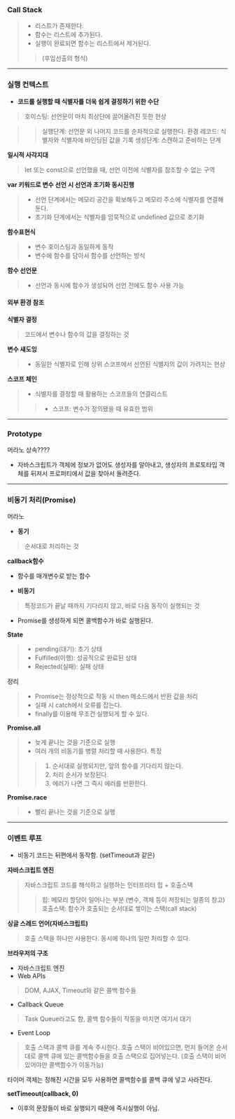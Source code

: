 ### **Call Stack**
> - 리스트가 존재한다.
> - 함수는 리스트에 추가된다.
> - 실행이 완료되면 함수는 리스트에서 제거된다.
> > (후입선출의 형식)
--------------------------------------------------------
### **실행 컨텍스트**
- **코드를 실행할 때 식별자를 더욱 쉽게 결정하기 위한 수단**

> 호이스팅: 선언문이 마치 최상단에 끌어올려진 듯한 현상

> > 실행단계: 선언문 외 나머지 코드를 순차적으로 실행한다. 
> 환경 레코드: 식별자와 식별자에 바인딩된 값을 기록
> > 생성단계: 스캔하고 준비하는 단계

**일시적 사각지대** 
> let 또는 const으로 선언했을 때, 선언 이전에 식별자를 참조할 수 없는 구역

**var 키워드로 변수 선언 시 선언과 초기화 동시진행**
> - 선언 단계에서는 메모리 공간을 확보해두고 메모리 주소에 식별자를 연결해 둔다.
> - 초기화 단계에서는 식별자를 암묵적으로 undefined 값으로 초기화

**함수표현식**
> - 변수 호이스팅과 동일하게 동작
> - 변수에 함수를 담아서 함수를 선언하는 방식

**함수 선언문**
> - 선언과 동시에 함수가 생성되어 선언 전에도 함수 사용 가능

#### **외부 환경 참조**

**식별자 결정**
> 코드에서 변수나 함수의 값을 결정하는 것

**변수 섀도잉**
> - 동일한 식별자로 인해 상위 스코프에서 선언된 식별자의 값이 가려지는 현상

**스코프 체인**
> - 식별자를 결정할 때 활용하는 스코프들의 연결리스트
> > - 스코프: 변수가 정의됐을 때 유효한 범위
--------------------------------------------------------
### **Prototype**
머라노
상속????
- 자바스크립트가 객체에 정보가 없어도 생성자를 알아내고, 생성자의 프로토타입 객체를 뒤져서 프로퍼티에서 값을 찾아서 돌려준다.

--------------------------------------------------------
### **비동기 처리(Promise)**
머라노
- **동기**
> 순서대로 처리하는 것

**callback함수**
- 함수를 매개변수로 받는 함수

- **비동기**
> 특정코드가 끝날 때까지 기다리지 않고, 바로 다음 동작이 실행되는 것

- Promise를 생성하게 되면 콜백함수가 바로 실행된다.

**State**
> - pending(대기): 초기 상태
> - Fulfilled(이행): 성공적으로 완료된 상태
> - Rejected(실패): 실패 상태 

정리
> - Promise는 정상적으로 작동 시 then 메소드에서 반환 값을 처리
> - 실패 시 catch에서 오류를 잡는다.
> - finally를 이용해 무조건 실행되게 할 수 있다.

**Promise.all**
> - 늦게 끝나는 것을 기준으로 실행
> - 여러 개의 비동기를 병렬 처리할 때 사용한다.
> 특징
> > 1. 순서대로 실행되지만, 앞의 함수를 기다리지 않는다.
> > 2. 처리 순서가 보장된다.
> > 3. 에러가 나면 그 즉시 에러를 반환한다.

**Promise.race**
> - 빨리 끝나는 것을 기준으로 실행
----------------------------------------------------------
### **이벤트 루프**

- 비동기 코드는 뒤편에서 동작함. (setTimeout과 같은)

**자바스크립트 엔진**
> 자바스크립트 코드를 해석하고 실행하는 인터프리터
> 힙 + 호출스택
> > 힙: 메모리 할당이 일어나는 부분 (변수, 객체 등이 저장되는 일종의 창고)
> > 호출스택: 함수가 호출되는 순서대로 쌓이는 스택(call stack)

**싱글 스레드 언어(자바스크립트)**
> 호출 스택을 하나만 사용한다.
> 동시에 하나의 일만 처리할 수 있다.

**브라우저의 구조**
- 자바스크립트 엔진
- Web APIs
>  DOM, AJAX, Timeout와 같은 콜백 함수들 
- Callback Queue 
> Task Queue라고도 함, 콜백 함수들이 작동을 마치면 여기서 대기
- Event Loop
> 호출 스택과 콜백 큐를 계속 주시한다.
> 호출 스택이 비어있으면, 먼저 들어온 순서대로 콜백 큐에 있는 콜백함수들을 호출 스택으로 집어넣는다. (호출 스택이 비어있어야만 콜백함수가 이동가능)

타이머 객체는 정해진 시간을 모두 사용하면 콜백함수를 콜백 큐에 넣고 사라진다.

**setTimeout(callback, 0)**
- 이후의 문장들이 바로 실행되기 때문에 즉시실행이 아님. 
